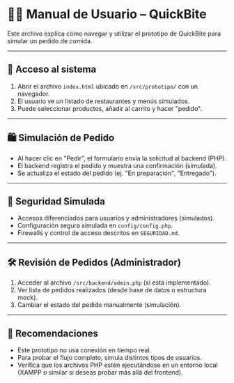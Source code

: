 # 👨‍💻 Manual de Usuario – QuickBite

Este archivo explica cómo navegar y utilizar el prototipo de QuickBite para simular un pedido de comida.

---

## 🧭 Acceso al sistema

1. Abrir el archivo `index.html` ubicado en `/src/prototipo/` con un navegador.
2. El usuario ve un listado de restaurantes y menús simulados.
3. Puede seleccionar productos, añadir al carrito y hacer "pedido".

---

## 🛍️ Simulación de Pedido

- Al hacer clic en "Pedir", el formulario envía la solicitud al backend (PHP).
- El backend registra el pedido y muestra una confirmación (simulada).
- Se actualiza el estado del pedido (ej. "En preparación", "Entregado").

---

## 🔐 Seguridad Simulada

- Accesos diferenciados para usuarios y administradores (simulados).
- Configuración segura simulada en `config/config.php`.
- Firewalls y control de acceso descritos en `SEGURIDAD.md`.

---

## 🛠 Revisión de Pedidos (Administrador)

1. Acceder al archivo `/src/backend/admin.php` (si está implementado).
2. Ver lista de pedidos realizados (desde base de datos o estructura mock).
3. Cambiar el estado del pedido manualmente (simulación).

---

## 📌 Recomendaciones

- Este prototipo no usa conexión en tiempo real.
- Para probar el flujo completo, simula distintos tipos de usuarios.
- Verifica que los archivos PHP estén ejecutándose en un entorno local (XAMPP o similar si deseas probar más allá del frontend).

